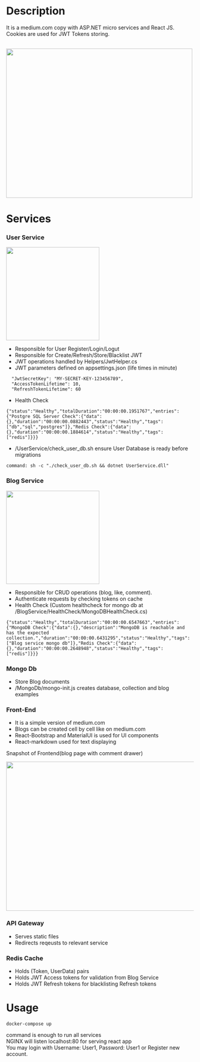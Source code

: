 # Description

It is a medium.com copy with ASP.NET micro services and React JS.<br>
Cookies are used for JWT Tokens storing.
<br>
<br>

<div>
  <img src="https://github.com/ercan5535/Medium.com-Copy-ASP.NET-ReactJS/assets/67562422/53b1f173-f476-4c4f-a13d-b255200830e8" width="500" height="400">
</div>


# Services

### User Service
<div>
  <img src="https://github.com/ercan5535/Medium.com-Copy-ASP.NET-ReactJS/assets/67562422/b12ca840-859f-4ed5-a5d7-93cec033b5ec" width="250" >
</div>

- Responsible for User Register/Login/Logut
- Responsible for Create/Refresh/Store/Blacklist JWT
- JWT operations handled by Helpers/JwtHelper.cs
- JWT parameters defined on appsettings.json (life times in minute)
```
  "JwtSecretKey": "MY-SECRET-KEY-123456789",
  "AccessTokenLifetime": 10,
  "RefreshTokenLifetime": 60
```

- Health Check 
```
{"status":"Healthy","totalDuration":"00:00:00.1951767","entries":{"Postgre SQL Server Check":{"data":{},"duration":"00:00:00.0882443","status":"Healthy","tags":["db","sql","postgres"]},"Redis Check":{"data":{},"duration":"00:00:00.1884614","status":"Healthy","tags":["redis"]}}}
```

- /UserService/check_user_db.sh ensure User Database is ready before migrations
```
command: sh -c "./check_user_db.sh && dotnet UserService.dll"
``` 

### Blog Service

<div>
  <img src="https://github.com/ercan5535/Medium.com-Copy-ASP.NET-ReactJS/assets/67562422/dde8f689-86c8-47f3-9c4d-1d743262d5e1" width="250" >
</div>

- Responsible for CRUD operations (blog, like, comment).
- Authenticate requests by checking tokens on cache
- Health Check (Custom healthcheck for mongo db at /BlogService/HealthCheck/MongoDBHealthCheck.cs)
```
{"status":"Healthy","totalDuration":"00:00:00.6547663","entries":{"MongoDB Check":{"data":{},"description":"MongoDB is reachable and has the expected collection.","duration":"00:00:00.6431295","status":"Healthy","tags":["Blog service mongo db"]},"Redis Check":{"data":{},"duration":"00:00:00.2648948","status":"Healthy","tags":["redis"]}}}
```

### Mongo Db
- Store Blog documents
- /MongoDb/mongo-init.js creates database, collection and blog examples

### Front-End
- It is a simple version of medium.com
- Blogs can be created cell by cell like on medium.com
- React-Bootstrap and MaterialUI is used for UI components
- React-markdown used for text displaying

Snapshot of Frontend(blog page with comment drawer)
<div>
  <img src="https://github.com/ercan5535/Medium.com-Copy-ASP.NET-ReactJS/assets/67562422/2afd1853-da9b-4056-8a9d-5d8dafe9f47a" width="800" height="400">
</div>


  
### API Gateway
- Serves static files
- Redirects reqeusts to relevant service

### Redis Cache
- Holds (Token, UserData) pairs
- Holds JWT Access tokens for validation from Blog Service
- Holds JWT Refresh tokens for blacklisting Refresh tokens


# Usage
```
docker-compose up 
```
command is enough to run all services <br>
NGINX will listen localhost:80 for serving react app <br>
You may login with Username: User1, Password: User1 or Register new account.
